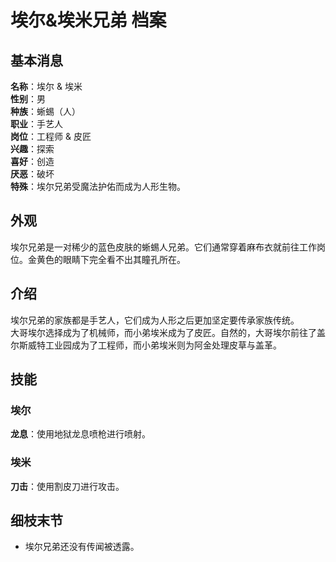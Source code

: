 # 埃尔&埃米兄弟 档案

## 基本消息

**名称**：埃尔 & 埃米  
**性别**：男  
**种族**：蜥蜴（人）  
**职业**：手艺人  
**岗位**：工程师 & 皮匠  
**兴趣**：探索  
**喜好**：创造  
**厌恶**：破坏  
**特殊**：埃尔兄弟受魔法护佑而成为人形生物。  

## 外观

埃尔兄弟是一对稀少的蓝色皮肤的蜥蜴人兄弟。它们通常穿着麻布衣就前往工作岗位。金黄色的眼睛下完全看不出其瞳孔所在。

## 介绍

埃尔兄弟的家族都是手艺人，它们成为人形之后更加坚定要传承家族传统。  
大哥埃尔选择成为了机械师，而小弟埃米成为了皮匠。自然的，大哥埃尔前往了盖尔斯威特工业园成为了工程师，而小弟埃米则为阿金处理皮草与盖革。

## 技能

### 埃尔

**龙息**：使用地狱龙息喷枪进行喷射。

### 埃米

**刀击**：使用割皮刀进行攻击。

## 细枝末节

-   埃尔兄弟还没有传闻被透露。

